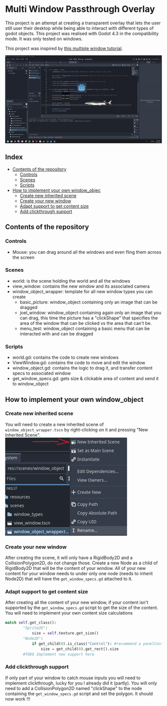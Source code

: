 # Multi Window Passthrough Overlay

This project is an attempt at creating a transparent overlay that lets the user still user their desktop while being able to interact with different types of godot objects. This project was realised with Godot 4.3 in the compatibility mode. It was only tested on windows.

This project was inspired by [this multiple window tutorial](https://github.com/geegaz/Multiple-Windows-tutorial).

![](resources/demo.gif)

## Index

- [Contents of the repository](#contents-of-the-repository)
    - [Controls](#controls)
    - [Scenes](#scenes)
    - [Scripts](#scripts)
- [How to implement your own window_objec](#how-to-implement-your-own-window_object)
    - [Create new inherited scene](#create-new-inherited-scene)
    - [Create your new window](#create-your-new-window)
    - [Adapt support to get content size](#adapt-support-to-get-content-size)
    - [Add clickthrough support](#add-clickthrough-support)

## Contents of the repository

### Controls
- Mouse: you can drag around all the windows and even fling them across the screen

### Scenes
- world: is the scene holding the world and all the windows
- view_window: contains the new window and its associated camera
- window_object_wrapper: template for all new window types you can create
    - basic_picture: window_object containing only an image that can be dragged
    - joel_window: window_object containing again only an image that you can drag, this time the picture has a "clickShape" that specifies the area of the window that can be clicked vs the area that can't be.
    - menu_test: window_object containing a basic menu that can be interacted with and can be dragged

### Scripts
- world.gd: contains the code to create new windows
- ViewWindow.gd: contains the code to move and edit the window
- window_object.gd: contains the logic to drag it, and transfer content specs to associated window
- get_window_specs.gd: gets size & clickable area of content and send it to window_object

## How to implement your own window_object

### Create new inherited scene
You will need to create a new inherited scene of `window_object_wrapper.tscn` by right-clicking on it and pressing "New Inherited Scene".
![](resources\new_inherit_scene.png)

### Create your new window
After creating the scene, it will only have a RigidBody2D and a CollisionPolygon2D, do not change those. Create a new Node as a child of RigidBody2D that will be the content of your window. All of your new content for your window needs to under only one node (needs to inherit Node2D) that will have the `get_window_specs.gd` attached to it.

### Adapt support to get content size
After creating all the content of your new window, if your content isn't supported by the `get_window_specs.gd` script to get the size of the content. You will need to implement your own content size calculations
```python
match self.get_class():
		"Sprite2D":
			size = self.texture.get_size()
		"Node2D":
			if get_child(0).is_class("Control"): #recommend a panelContainer
				size = get_child(0).get_rect().size
		#TODO Implement new support here
```

### Add clickthrough support
If only part of your window to catch mouse inputs you will need to implement clickthrough, lucky for you I already did it (partly). You will only need to add a CollisionPolygon2D named "clickShape" to the node containing the `get_window_specs.gd` script and set the polygon. It should now work !!!